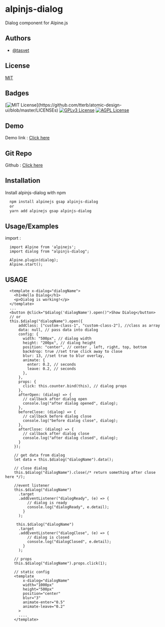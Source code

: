 # alpinjs-dialog

Dialog component for Alpine.js

## Authors

- [@tasvet](https://www.npmjs.com/~tasvet)

## License

[MIT](https://choosealicense.com/licenses/mit/)

## Badges

[![MIT License](https://img.shields.io/apm/l/atomic-design-ui.svg?)](https://github.com/tterb/atomic-design-ui/blob/master/LICENSEs)
[![GPLv3 License](https://img.shields.io/badge/License-GPL%20v3-yellow.svg)](https://opensource.org/licenses/)
[![AGPL License](https://img.shields.io/badge/license-AGPL-blue.svg)](http://www.gnu.org/licenses/agpl-3.0)

## Demo

Demo link : [Click here](https://codesandbox.io/s/alpinejs-dialog-demo-grd751)

## Git Repo

Github : [Click here](https://github.com/s-packages/alpinjs-dialog)

## Installation

Install alpinjs-dialog with npm

```bash
  npm install alpinejs gsap alpinjs-dialog
  or
  yarn add alpinejs gsap alpinjs-dialog
```

## Usage/Examples

import :

```
  import Alpine from 'alpinejs';
  import dialog from "alpinjs-dialog";

  Alpine.plugin(dialog);
  Alpine.start();
```

## USAGE

```
  <template x-dialog="dialogName">
    <h1>Hello Dialog</h1>
    <p>Dialog is working!</p>
  </template>
  ...
  <button @click="$dialog('dialogName').open()">Show Dialog</button>
  // or
  this.$dialog("dialogName").open({
      addClass: ["custom-class-1", "custom-class-2"], //class as array
      data: null, // pass data into dialog
      config: {
        width: "500px", // dialog width
        height: "200px", // dialog height
        position: "center", // center , left, right, top, bottom
        backdrop: true //set true click away to close
        blur: 13, //set true to blur overlay,
        animate: {
          enter: 0.2, // seconds
          leave: 0.2, // seconds
        },
      },
      props: {
        click: this.counter.bind(this), // dialog props
      },
      afterOpen: (dialog) => {
        // callback after dialog open
        console.log("after dialog opened", dialog);
      },
      beforeClose: (dialog) => {
        // callback before dialog close
        console.log("before dialog close", dialog);
      },
      afterClose: (dialog) => {
        // callback after dialog close
        console.log("after dialog closed", dialog);
      }
    });

    // get data from dialog
    let data = this.$dialog("dialogName").data();

    // close dialog
    this.$dialog("dialogName").close(/* return something after close here */);

    //event listener
    this.$dialog("dialogName")
      .target
      .addEventListener("dialogReady", (e) => {
          // dialog is ready
          console.log("dialogReady", e.detail);
        }
      );

     this.$dialog("dialogName")
      .target
      .addEventListener("dialogClose", (e) => {
          // dialog is closed
          console.log("dialogClosed", e.detail);
        }
      );

    // props 
    this.$dialog("dialogName").props.click(1);

    // static config
    <template
        x-dialog="dialogName"
        width="1000px"
        height="500px"
        position="center"
        blur="3"
        animate-enter="0.5"
        animate-leave="0.2"
      >
      ....
    </template>
```
